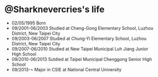 @Sharknevercries's life
===============

- 02/05/1995 Born
- 09/2001-06/2003 Studied at Cheng-Gong Elementary School, Luzhou District, New Taipei City
- 09/2003-06/2007 Studied at Chung-Yi Elementary School, Luzhou District, New Taipei City
- 09/2007-06/2010 Studied at New Taipei Municipal Luh Jiang Junior High School
- 09/2010-06/2013 Sutdied at Taipei Municipal Chenggong Senior High School
- 09/2013-~ Major in CSIE at National Central University